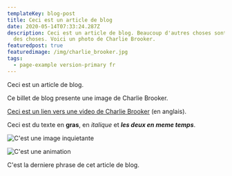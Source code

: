 ```yaml
---
templateKey: blog-post
title: Ceci est un article de blog
date: 2020-05-14T07:33:24.287Z
description: Ceci est un article de blog. Beaucoup d'autres choses sont aussi
  des choses. Voici un photo de Charlie Brooker.
featuredpost: true
featuredimage: /img/charlie_brooker.jpg
tags:
  - page-example version-primary fr
---
```

Ceci est un article de blog.

Ce billet de blog presente une image de Charlie Brooker.

[Ceci est un lien vers une video de Charlie Brooker](https://www.youtube.com/watch?v=aHun58mz3vI) (en anglais).

Ceci est du texte en **gras**, en *italique* et ***les deux en meme temps***.

![C'est une image inquietante](/img/random.jpg "C'est une image inquietante")

![C'est une animation](/img/file-from-ios.gif "C'est une animation")

C'est la derniere phrase de cet article de blog.